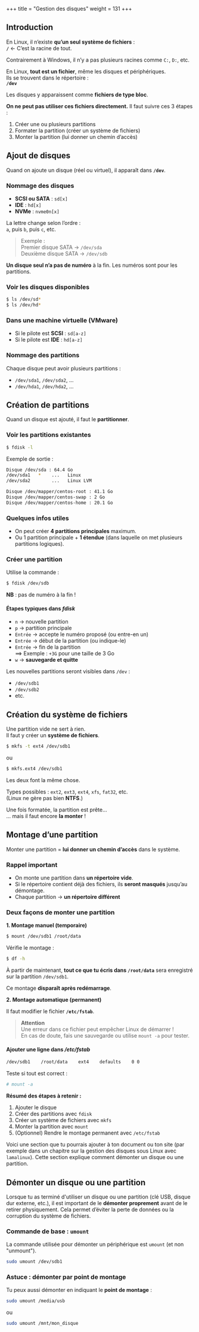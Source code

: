 +++
title = "Gestion des disques"
weight = 131
+++

## Introduction

En Linux, il n’existe **qu’un seul système de fichiers** :  
**`/`** ← C’est la racine de tout.

Contrairement à Windows, il n’y a pas plusieurs racines comme `C:`, `D:`, etc.

En Linux, **tout est un fichier**, même les disques et périphériques.  
Ils se trouvent dans le répertoire :  
**`/dev`**

Les disques y apparaissent comme **fichiers de type bloc**.

**On ne peut pas utiliser ces fichiers directement.** Il faut suivre ces 3 étapes :

1. Créer une ou plusieurs partitions
2. Formater la partition (créer un système de fichiers)
3. Monter la partition (lui donner un chemin d’accès)


## Ajout de disques

Quand on ajoute un disque (réel ou virtuel), il apparaît dans **`/dev`**.

### Nommage des disques

- **SCSI ou SATA** : `sd[x]`  
- **IDE** : `hd[x]`  
- **NVMe** : `nvme0n[x]`

La lettre change selon l’ordre :  
`a`, puis `b`, puis `c`, etc.

> Exemple :  
> Premier disque SATA → `/dev/sda`  
> Deuxième disque SATA → `/dev/sdb`

**Un disque seul n’a pas de numéro** à la fin. Les numéros sont pour les partitions.

### Voir les disques disponibles

```bash
$ ls /dev/sd*
$ ls /dev/hd*
```

### Dans une machine virtuelle (VMware)

- Si le pilote est **SCSI** : `sd[a-z]`
- Si le pilote est **IDE** : `hd[a-z]`

### Nommage des partitions

Chaque disque peut avoir plusieurs partitions :

- `/dev/sda1`, `/dev/sda2`, ...
- `/dev/hda1`, `/dev/hda2`, ...


## Création de partitions

Quand un disque est ajouté, il faut le **partitionner**.

### Voir les partitions existantes

```bash
$ fdisk -l
```

Exemple de sortie :

```bash
Disque /dev/sda : 64.4 Go
/dev/sda1   *    ...   Linux
/dev/sda2        ...   Linux LVM

Disque /dev/mapper/centos-root : 41.1 Go
Disque /dev/mapper/centos-swap : 2 Go
Disque /dev/mapper/centos-home : 20.1 Go
```

### Quelques infos utiles

- On peut créer **4 partitions principales** maximum.
- Ou 1 partition principale + **1 étendue** (dans laquelle on met plusieurs partitions logiques).

### Créer une partition

Utilise la commande :

```bash
$ fdisk /dev/sdb
```

**NB** : pas de numéro à la fin !

#### Étapes typiques dans *fdisk*

- `n` → nouvelle partition
- `p` → partition principale
- `Entrée` → accepte le numéro proposé (ou entre-en un)
- `Entrée` → début de la partition (ou indique-le)
- `Entrée` → fin de la partition  
   ==> Exemple : `+3G` pour une taille de 3 Go
- `w` → **sauvegarde et quitte**

Les nouvelles partitions seront visibles dans `/dev` :

- `/dev/sdb1`
- `/dev/sdb2`
- etc.


## Création du système de fichiers

Une partition vide ne sert à rien.  
Il faut y créer un **système de fichiers**.
```bash
$ mkfs -t ext4 /dev/sdb1
```

ou

```bash
$ mkfs.ext4 /dev/sdb1
```

Les deux font la même chose.

Types possibles : `ext2`, `ext3`, `ext4`, `xfs`, `fat32`, etc.  
(Linux ne gère pas bien **NTFS**.)

Une fois formatée, la partition est prête…  
… mais il faut encore **la monter** !


## Montage d’une partition

Monter une partition = **lui donner un chemin d’accès** dans le système.

### Rappel important

- On monte une partition dans **un répertoire vide**.
- Si le répertoire contient déjà des fichiers, ils **seront masqués** jusqu’au démontage.
- Chaque partition → **un répertoire différent**

### Deux façons de monter une partition

**1. Montage manuel (temporaire)**

```bash
$ mount /dev/sdb1 /root/data
```

Vérifie le montage :

```bash
$ df -h
```

À partir de maintenant, **tout ce que tu écris dans `/root/data`** sera enregistré sur la partition `/dev/sdb1`.

Ce montage **disparaît après redémarrage**.

**2. Montage automatique (permanent)**

Il faut modifier le fichier **`/etc/fstab`**.

> **Attention**  
> Une erreur dans ce fichier peut empêcher Linux de démarrer !  
> En cas de doute, fais une sauvegarde ou utilise `mount -a` pour tester.

#### Ajouter une ligne dans */etc/fstab*

```bash
/dev/sdb1    /root/data    ext4    defaults    0 0
```

Teste si tout est correct :

```bash
# mount -a
```

**Résumé des étapes à retenir :**

1. Ajouter le disque
2. Créer des partitions avec `fdisk`
3. Créer un système de fichiers avec `mkfs`
4. Monter la partition avec `mount`
5. (Optionnel) Rendre le montage permanent avec `/etc/fstab`

Voici une section que tu pourrais ajouter à ton document ou ton site (par exemple dans un chapitre sur la gestion des disques sous Linux avec `lamalinux`). Cette section explique comment démonter un disque ou une partition.


## Démonter un disque ou une partition

Lorsque tu as terminé d'utiliser un disque ou une partition (clé USB, disque dur externe, etc.), il est important de le **démonter proprement** avant de le retirer physiquement. Cela permet d’éviter la perte de données ou la corruption du système de fichiers.

### Commande de base : `umount`

La commande utilisée pour démonter un périphérique est `umount` (et non "unmount").

```bash
sudo umount /dev/sdb1
```

### Astuce : démonter par point de montage

Tu peux aussi démonter en indiquant le **point de montage** :

```bash
sudo umount /media/usb
```

ou

```bash
sudo umount /mnt/mon_disque
```

